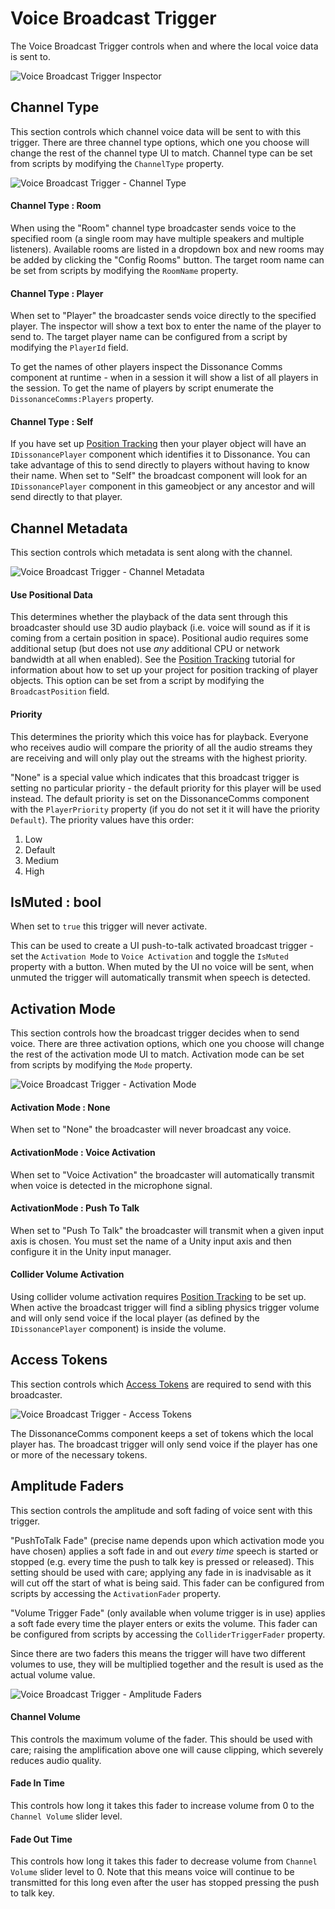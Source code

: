# Voice Broadcast Trigger

The Voice Broadcast Trigger controls when and where the local voice data is sent to.

![Voice Broadcast Trigger Inspector](../../images/VoiceBroadcastTrigger_SectionsOverview.png "Voice Broadcast Trigger Inspector")

## Channel Type

This section controls which channel voice data will be sent to with this trigger. There are three channel type options, which one you choose will change the rest of the channel type UI to match. Channel type can be set from scripts by modifying the `ChannelType` property.

![Voice Broadcast Trigger - Channel Type](../../images/VoiceBroadcastTrigger_Section_ChannelType.png)

#### Channel Type : Room

When using the "Room" channel type broadcaster sends voice to the specified room (a single room may have multiple speakers and multiple listeners). Available rooms are listed in a dropdown box and new rooms may be added by clicking the "Config Rooms" button. The target room name can be set from scripts by modifying the `RoomName` property.

#### Channel Type : Player

When set to "Player" the broadcaster sends voice directly to the specified player. The inspector will show a text box to enter the name of the player to send to. The target player name can be configured from a script by modifying the `PlayerId` field.

To get the names of other players inspect the Dissonance Comms component at runtime - when in a session it will show a list of all players in the session. To get the name of players by script enumerate the `DissonanceComms:Players` property.

#### Channel Type : Self

If you have set up [Position Tracking](../../Tutorials/Position-Tracking.md) then your player object will have an `IDissonancePlayer` component which identifies it to Dissonance. You can take advantage of this to send directly to players without having to know their name. When set to "Self" the broadcast component will look for an `IDissonancePlayer` component in this gameobject or any ancestor and will send directly to that player.

## Channel Metadata

This section controls which metadata is sent along with the channel.

![Voice Broadcast Trigger - Channel Metadata](../../images/VoiceBroadcastTrigger_Section_ChannelMetadata.png)

#### Use Positional Data

This determines whether the playback of the data sent through this broadcaster should use 3D audio playback (i.e. voice will sound as if it is coming from a certain position in space). Positional audio requires some additional setup (but does not use *any* additional CPU or network bandwidth at all when enabled). See the [Position Tracking](../../Tutorials/Position-Tracking.md) tutorial for information about how to set up your project for position tracking of player objects. This option can be set from a script by modifying the `BroadcastPosition` field.

#### Priority

This determines the priority which this voice has for playback. Everyone who receives audio will compare the priority of all the audio streams they are receiving and will only play out the streams with the highest priority.

"None" is a special value which indicates that this broadcast trigger is setting no particular priority - the default priority for this player will be used instead. The default priority is set on the DissonanceComms component with the `PlayerPriority` property (if you do not set it it will have the priority `Default`). The priority values have this order:

 1. Low
 2. Default
 3. Medium
 4. High

## IsMuted : bool

When set to `true` this trigger will never activate.

This can be used to create a UI push-to-talk activated broadcast trigger - set the `Activation Mode` to `Voice Activation` and toggle the `IsMuted` property with a button. When muted by the UI no voice will be sent, when unmuted the trigger will automatically transmit when speech is detected.

## Activation Mode

This section controls how the broadcast trigger decides when to send voice. There are three activation options, which one you choose will change the rest of the activation mode UI to match. Activation mode can be set from scripts by modifying the `Mode` property.

![Voice Broadcast Trigger - Activation Mode](../../images/VoiceBroadcastTrigger_Section_ActivationMode.png)

#### Activation Mode : None

When set to "None" the broadcaster will never broadcast any voice.

#### ActivationMode : Voice Activation

When set to "Voice Activation" the broadcaster will automatically transmit when voice is detected in the microphone signal.

#### ActivationMode : Push To Talk

When set to "Push To Talk" the broadcaster will transmit when a given input axis is chosen. You must set the name of a Unity input axis and then configure it in the Unity input manager.

#### Collider Volume Activation

Using collider volume activation requires [Position Tracking](../../Tutorials/Position-Tracking.md) to be set up. When active the broadcast trigger will find a sibling physics trigger volume and will only send voice if the local player (as defined by the `IDissonancePlayer` component) is inside the volume.

## Access Tokens

This section controls which [Access Tokens](../../Tutorials/Access-Control-Tokens.md) are required to send with this broadcaster.

![Voice Broadcast Trigger - Access Tokens](../../images/VoiceBroadcastTrigger_Section_AccessTokens.png)

The DissonanceComms component keeps a set of tokens which the local player has. The broadcast trigger will only send voice if the player has one or more of the necessary tokens.

## Amplitude Faders

This section controls the amplitude and soft fading of voice sent with this trigger.

"PushToTalk Fade" (precise name depends upon which activation mode you have chosen) applies a soft fade in and out _every time_ speech is started or stopped (e.g. every time the push to talk key is pressed or released). This setting should be used with care; applying any fade in is inadvisable as it will cut off the start of what is being said. This fader can be configured from scripts by accessing the `ActivationFader` property.

"Volume Trigger Fade" (only available when volume trigger is in use) applies a soft fade every time the player enters or exits the volume. This fader can be configured from scripts by accessing the `ColliderTriggerFader` property.

Since there are two faders this means the trigger will have two different volumes to use, they will be multiplied together and the result is used as the actual volume value.

![Voice Broadcast Trigger - Amplitude Faders](../../images/VoiceBroadcastTrigger_Section_AmplitudeFaders.png)

#### Channel Volume

This controls the maximum volume of the fader. This should be used with care; raising the amplification above one will cause clipping, which severely reduces audio quality.

#### Fade In Time

This controls how long it takes this fader to increase volume from 0 to the `Channel Volume` slider level.

#### Fade Out Time

This controls how long it takes this fader to decrease volume from `Channel Volume` slider level to 0. Note that this means voice will continue to be transmitted for this long even after the user has stopped pressing the push to talk key.

